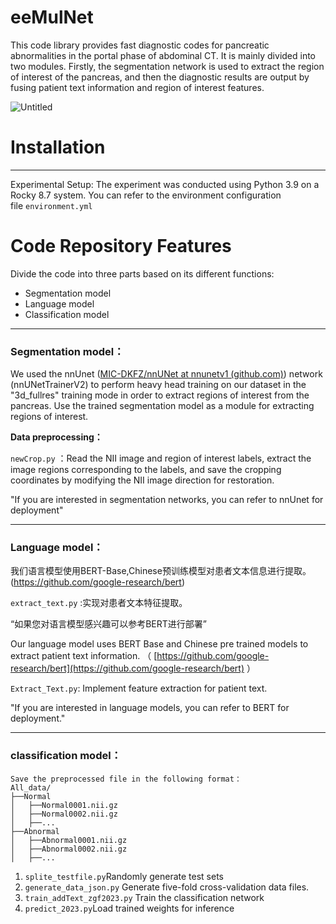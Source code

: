 # eeMulNet

This code library provides fast diagnostic codes for pancreatic abnormalities in the portal phase of abdominal CT. It is mainly divided into two modules. Firstly, the segmentation network is used to extract the region of interest of the pancreas, and then the diagnostic results are output by fusing patient text information and region of interest features.

![Untitled](eeMulNet%2037c00bcce46f41f4b86f13065e866587/Untitled.png)

# Installation

---

Experimental Setup: The experiment was conducted using Python 3.9 on a Rocky 8.7 system. You can refer to the environment configuration file `environment.yml`

# ****Code Repository Features****

Divide the code into three parts based on its different functions:

- Segmentation model
- Language model
- Classification model

---

### Segmentation model：

We used the nnUnet ([MIC-DKFZ/nnUNet at nnunetv1 (github.com)](https://github.com/MIC-DKFZ/nnUNet/tree/nnunetv1)) network (nnUNetTrainerV2) to perform heavy head training on our dataset in the "3d_fullres" training mode in order to extract regions of interest from the pancreas. Use the trained segmentation model as a module for extracting regions of interest.

**Data preprocessing：**

`newCrop.py` ：Read the NII image and region of interest labels, extract the image regions corresponding to the labels, and save the cropping coordinates by modifying the NII image direction for restoration.

"If you are interested in segmentation networks, you can refer to nnUnet for deployment"

---

### Language model：

我们语言模型使用BERT-Base,Chinese预训练模型对患者文本信息进行提取。(https://github.com/google-research/bert)

`extract_text.py` :实现对患者文本特征提取。

“如果您对语言模型感兴趣可以参考BERT进行部署”

Our language model uses BERT Base and Chinese pre trained models to extract patient text information. （ [https://github.com/google-research/bert](https://github.com/google-research/bert) ）

`Extract_Text.py`: Implement feature extraction for patient text.

"If you are interested in language models, you can refer to BERT for deployment."

---

### classification model：

```
Save the preprocessed file in the following format：
All_data/
├──Normal
│   ├──Normal0001.nii.gz
│   ├──Normal0002.nii.gz
│   ├──...
├──Abnormal
│   ├──Abnormal0001.nii.gz
│   ├──Abnormal0002.nii.gz
│   ├──...

```

1. `splite_testfile.py`Randomly generate test sets
2. `generate_data_json.py` Generate five-fold cross-validation data files.
3. `train_addText_zgf2023.py` Train the classification network
4. `predict_2023.py`Load trained weights for inference